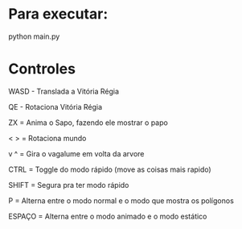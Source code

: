 # Para executar:

python main.py

# Controles

WASD - Translada a Vitória Régia

QE - Rotaciona Vitória Régia

ZX = Anima o Sapo, fazendo ele mostrar o papo

< > = Rotaciona mundo

v ^ = Gira o vagalume em volta da arvore 

CTRL = Toggle do modo rápido (move as coisas mais rapido)

SHIFT = Segura pra ter modo rápido

P = Alterna entre o modo normal e o modo que mostra os polígonos

ESPAÇO = Alterna entre o modo animado e o modo estático
